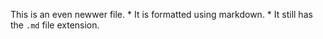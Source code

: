 This is an even newwer file. * It is formatted using markdown. * It still has the `.md` file extension.
